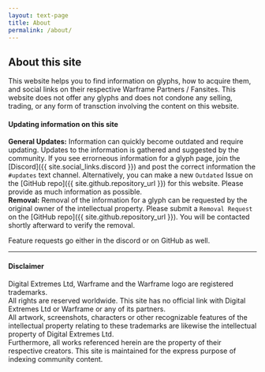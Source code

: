 ```yaml
---
layout: text-page
title: About
permalink: /about/
---
```


## About this site

This website helps you to find information on glyphs, how to acquire them, and social links on their respective Warframe Partners / Fansites. This website does not offer any glyphs and does not condone any selling, trading, or any form of transction involving the content on this website.

#### Updating information on this site

**General Updates:** Information can quickly become outdated and require updating. Updates to the information is gathered and suggested by the community. If you see errorneous information for a glyph page, join the [Discord]({{ site.social_links.discord }}) and post the correct information the `#updates` text channel. Alternatively, you can make a new `Outdated` Issue on the [GitHub repo]({{ site.github.repository_url }}) for this website. Please provide as much information as possible.  
**Removal:** Removal of the information for a glyph can be requested by the original owner of the intellectual property. Please submit a `Removal Request` on the [GitHub repo]({{ site.github.repository_url }}). You will be contacted shortly afterward to verify the removal.

Feature requests go either in the discord or on GitHub as well.

----

#### Disclaimer

Digital Extremes Ltd, Warframe and the Warframe logo are registered trademarks.  
All rights are reserved worldwide. This site has no official link with Digital Extremes Ltd or Warframe or any of its partners.  
All artwork, screenshots, characters or other recognizable features of the intellectual property relating to these trademarks are likewise the intellectual property of Digital Extremes Ltd.  
Furthermore, all works referenced herein are the property of their respective creators. This site is maintained for the express purpose of indexing community content.  
